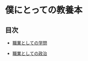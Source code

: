 # 僕にとっての教養本

## 目次

 
<!--
- [職業としての学問](/my_page/book_review/liberal_arts/wissenschaft_als_eruf){:target="_blank"}
-->
- <a href="/my_page/book_review/liberal_arts/wissenschaft_als_eruf" target="_blank">職業としての学問</a>

<!--
- [職業としての政治](/my_page/book_review/liberal_arts/politik_als_eruf){:target="_blank"}
-->
- <a href="/my_page/book_review/liberal_arts/politik_als_eruf" target="_blank">職業としての政治</a>
